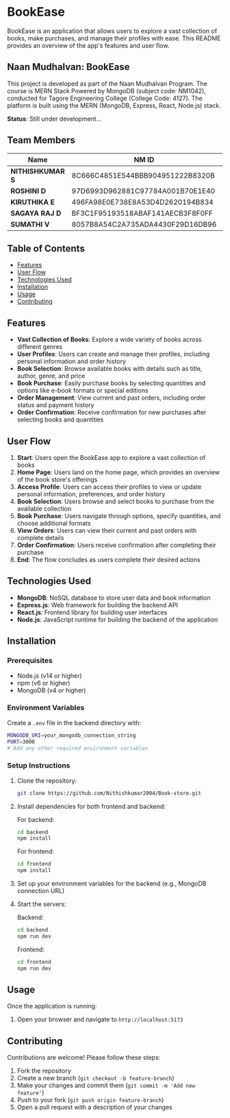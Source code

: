 # BookEase

BookEase is an application that allows users to explore a vast collection of books, make purchases, and manage their profiles with ease. This README provides an overview of the app's features and user flow.

## Naan Mudhalvan: BookEase

This project is developed as part of the Naan Mudhalvan Program. The course is MERN Stack Powered by MongoDB (subject code: NM1042), conducted for Tagore Engineering College (College Code: 4127). The platform is built using the MERN (MongoDB, Express, React, Node.js) stack.

**Status**: Still under development...

## Team Members

| Name | NM ID | Email Address | AU ID |
|------|-------|---------------|--------|
| **NITHISHKUMAR S** | 8C666C4851E544BBB904951222B8320B | nithishcse2021@gmail.com | AU412721104032 |
| **ROSHINI D** | 97D6993D962881C97784A001B70E1E40 | roshinisparkle16@gmail.com | AU412721104040 |
| **KIRUTHIKA E** | 496FA98E0E738E8A53D4D2620194B834 | elumalaitce9500@gmail.com | AU412721104023 |
| **SAGAYA RAJ D** | BF3C1F95193518ABAF141AECB3F8F0FF | rajsagaya875@gmail.com | AU412721104041 |
| **SUMATHI V** | 8057B8A54C2A735ADA4430F29D16DB96 | vsumathi0711@gmail.com | AU412721104051 |

## Table of Contents

- [Features](#features)
- [User Flow](#user-flow)
- [Technologies Used](#technologies-used)
- [Installation](#installation)
- [Usage](#usage)
- [Contributing](#contributing)

## Features

- **Vast Collection of Books**: Explore a wide variety of books across different genres
- **User Profiles**: Users can create and manage their profiles, including personal information and order history
- **Book Selection**: Browse available books with details such as title, author, genre, and price
- **Book Purchase**: Easily purchase books by selecting quantities and options like e-book formats or special editions
- **Order Management**: View current and past orders, including order status and payment history
- **Order Confirmation**: Receive confirmation for new purchases after selecting books and quantities

## User Flow

1. **Start**: Users open the BookEase app to explore a vast collection of books
2. **Home Page**: Users land on the home page, which provides an overview of the book store's offerings
3. **Access Profile**: Users can access their profiles to view or update personal information, preferences, and order history
4. **Book Selection**: Users browse and select books to purchase from the available collection
5. **Book Purchase**: Users navigate through options, specify quantities, and choose additional formats
6. **View Orders**: Users can view their current and past orders with complete details
7. **Order Confirmation**: Users receive confirmation after completing their purchase
8. **End**: The flow concludes as users complete their desired actions

## Technologies Used

- **MongoDB**: NoSQL database to store user data and book information
- **Express.js**: Web framework for building the backend API
- **React.js**: Frontend library for building user interfaces
- **Node.js**: JavaScript runtime for building the backend of the application

## Installation

### Prerequisites
- Node.js (v14 or higher)
- npm (v6 or higher)
- MongoDB (v4 or higher)

### Environment Variables
Create a `.env` file in the backend directory with:
```bash
MONGODB_URI=your_mongodb_connection_string
PORT=3000
# Add any other required environment variables
```

### Setup Instructions

1. Clone the repository:
   ```bash
   git clone https://github.com/Nithishkumar2004/Book-store.git
   ```

2. Install dependencies for both frontend and backend:

   For backend:
   ```bash
   cd backend
   npm install
   ```

   For frontend:
   ```bash
   cd frontend
   npm install
   ```

3. Set up your environment variables for the backend (e.g., MongoDB connection URL)

4. Start the servers:

   Backend:
   ```bash
   cd backend
   npm run dev
   ```

   Frontend:
   ```bash
   cd frontend
   npm run dev
   ```

## Usage

Once the application is running:

1. Open your browser and navigate to `http://localhost:5173`

## Contributing

Contributions are welcome! Please follow these steps:

1. Fork the repository
2. Create a new branch (`git checkout -b feature-branch`)
3. Make your changes and commit them (`git commit -m 'Add new feature'`)
4. Push to your fork (`git push origin feature-branch`)
5. Open a pull request with a description of your changes
